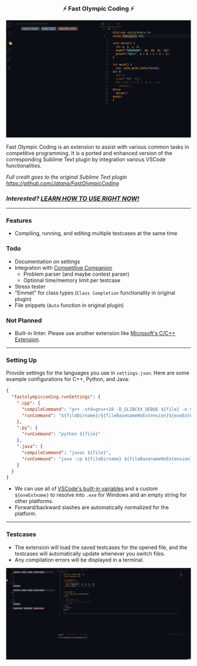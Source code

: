 <h3 align="center">⚡ Fast Olympic Coding ⚡</h3>

![Testcases Gif](media/testcases.gif)

Fast Olympic Coding is an extension to assist with various common tasks in competitive programming. It is a ported and enhanced version of the corresponding Sublime Text plugin by integration various VSCode functionalities.

*Full credit goes to the original Sublime Text plugin https://github.com/Jatana/FastOlympicCoding*

### _Interested? [LEARN HOW TO USE RIGHT NOW!](#setting-up)_

---

### Features
- Compiling, running, and editing multiple testcases at the same time

### Todo
- Documentation on settings
- Integration with [Competitive Companion](https://github.com/jmerle/competitive-companion)
  - Problem parser (and maybe contest parser)
  - Optional time/memory limit per testcase
- Stress tester
- "Emmet" for class types (`Class Completion` functionality in original plugin)
- File snippets (`Auto` function in original plugin)

### Not Planned
- Built-in linter. Please use another extension like [Microsoft's C/C++ Extension](https://marketplace.visualstudio.com/items?itemName=ms-vscode.cpptools).

---

### Setting Up
Provide settings for the languages you use in `settings.json`. Here are some example configurations for C++, Python, and Java:
```json
{
  "fastolympiccoding.runSettings": {
    ".cpp": {
      "compileCommand": "g++ -std=gnu++20 -D_GLIBCXX_DEBUG ${file} -o ${fileDirname}/${fileBasenameNoExtension}${exeExtname} -fdiagnostics-color=always",
      "runCommand": "${fileDirname}/${fileBasenameNoExtension}${exeExtname}"
    },
    ".py": {
      "runCommand": "python ${file}"
    },
    ".java": {
      "compileCommand": "javac ${file}",
      "runCommand": "java -cp ${fileDirname} ${fileBasenameNoExtension}"
    }
  }
}
```

- We can use all of [VSCode's built-in variables](https://code.visualstudio.com/docs/editor/variables-reference) and a custom `${exeExtname}` to resolve into `.exe` for Windows and an empty string for other platforms. 
- Forward/backward slashes are automatically normalized for the platform.

---

### Testcases
- The extension will load the saved testcases for the opened file, and the testcases will automatically update whenever you switch files.
- Any compilation errors will be displayed in a terminal.

![Compile Error Gif](media/compile_error.gif)